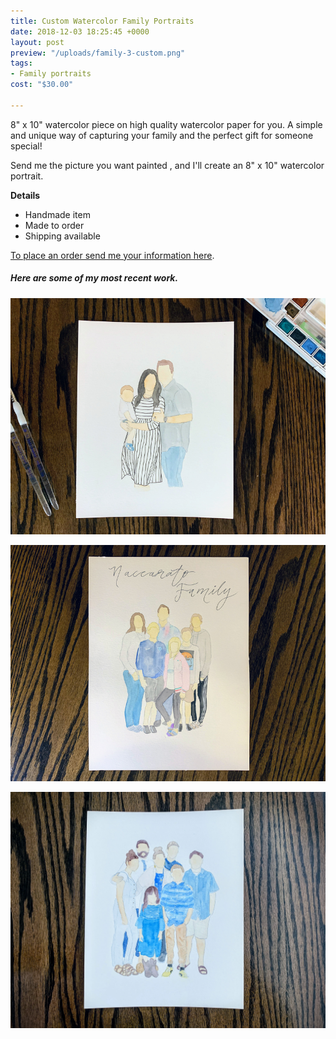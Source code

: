 ```yaml
---
title: Custom Watercolor Family Portraits
date: 2018-12-03 18:25:45 +0000
layout: post
preview: "/uploads/family-3-custom.png"
tags:
- Family portraits
cost: "$30.00"

---
```

8" x 10" watercolor piece on high quality watercolor paper for you. A simple and unique way of capturing your family and the perfect gift for someone special!

Send me the picture you want painted , and I'll create an 8" x 10" watercolor portrait.

**Details**

* Handmade item
* Made to order
* Shipping available

[To place an order send me your information here](https://artbymegannacc.com/contact/).

##### Here are some of my most recent work.

![](/uploads/family-3-custom.png)

![](/uploads/family-portrait.png)

![](/uploads/IMG_0656.JPG)